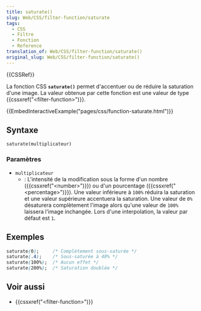 ```yaml
---
title: saturate()
slug: Web/CSS/filter-function/saturate
tags:
  - CSS
  - Filtre
  - Fonction
  - Reference
translation_of: Web/CSS/filter-function/saturate()
original_slug: Web/CSS/filter-function/saturate()
---
```

{{CSSRef}}

La fonction CSS **`saturate()`** permet d'accentuer ou de réduire la saturation d'une image. La valeur obtenue par cette fonction est une valeur de type {{cssxref("&lt;filter-function&gt;")}}.

{{EmbedInteractiveExample("pages/css/function-saturate.html")}}

## Syntaxe

    saturate(multiplicateur)

### Paramètres

- `multiplicateur`
  - : L'intensité de la modification sous la forme d'un nombre ({{cssxref("&lt;number&gt;")}}) ou d'un pourcentage ({{cssxref("&lt;percentage&gt;")}}). Une valeur inférieure à `100%` réduira la saturation et une valeur supérieure accentuera la saturation. Une valeur de `0%` désaturera complètement l'image alors qu'une valeur de `100%` laissera l'image inchangée. Lors d'une interpolation, la valeur par défaut est `1`.

## Exemples

```css
saturate(0);     /* Complètement sous-saturée */
saturate(.4);    /* Sous-saturée à 40% */
saturate(100%);  /* Aucun effet */
saturate(200%);  /* Saturation doublée */
```

## Voir aussi

- {{cssxref("&lt;filter-function&gt;")}}
